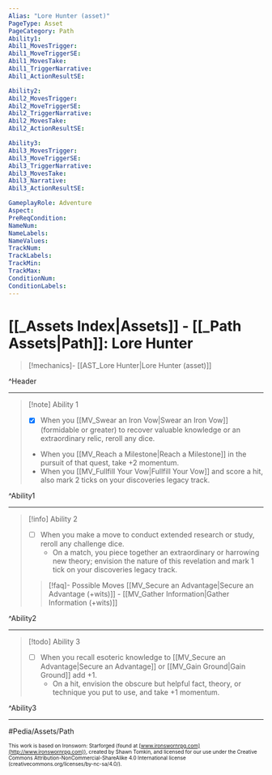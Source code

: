 ```yaml
---
Alias: "Lore Hunter (asset)"
PageType: Asset
PageCategory: Path
Ability1:
Abil1_MovesTrigger:
Abil1_MoveTriggerSE:
Abil1_MovesTake:
Abil1_TriggerNarrative:
Abil1_ActionResultSE:

Ability2:
Abil2_MovesTrigger:
Abil2_MoveTriggerSE:
Abil2_TriggerNarrative:
Abil2_MovesTake:
Abil2_ActionResultSE:

Ability3:
Abil3_MovesTrigger:
Abil3_MoveTriggerSE:
Abil3_TriggerNarrative:
Abil3_MovesTake:
Abil3_Narrative:
Abil3_ActionResultSE:

GameplayRole: Adventure
Aspect:
PreReqCondition: 
NameNum:
NameLabels:
NameValues:
TrackNum:
TrackLabels:
TrackMin:
TrackMax:
ConditionNum:
ConditionLabels:
---
```

# [[_Assets Index|Assets]] - [[_Path Assets|Path]]: Lore Hunter

> [!mechanics]- [[AST_Lore Hunter|Lore Hunter (asset)]]

^Header

___
> [!note] Ability 1
> - [x] When you [[MV_Swear an Iron Vow|Swear an Iron Vow]] (formidable or greater) to recover valuable knowledge or an extraordinary relic, reroll any dice. 
> - When you [[MV_Reach a Milestone|Reach a Milestone]] in the pursuit of that quest, take +2 momentum. 
> - When you [[MV_Fullfill Your Vow|Fullfill Your Vow]] and score a hit, also mark 2 ticks on your discoveries legacy track.

^Ability1

___
> [!info] Ability 2
> - [ ] When you make a move to conduct extended research or study, reroll any challenge dice. 
> 	- On a match, you piece together an extraordinary or harrowing new theory; envision the nature of this revelation and mark 1 tick on your discoveries legacy track.
> > [!faq]- Possible Moves
> > [[MV_Secure an Advantage|Secure an Advantage (+wits)]] - [[MV_Gather Information|Gather Information (+wits)]]

^Ability2

___
> [!todo] Ability 3
> - [ ] When you recall esoteric knowledge to [[MV_Secure an Advantage|Secure an Advantage]] or [[MV_Gain Ground|Gain Ground]] add +1. 
> 	- On a hit, envision the obscure but helpful fact, theory, or technique you put to use, and take +1 momentum.

^Ability3

___

#Pedia/Assets/Path 

<font size=-2>This work is based on Ironsworn: Starforged (found at [www.ironswornrpg.com](http://www.ironswornrpg.com)), created by Shawn Tomkin, and licensed for our use under the Creative Commons Attribution-NonCommercial-ShareAlike 4.0 International license  (creativecommons.org/licenses/by-nc-sa/4.0/).</font>